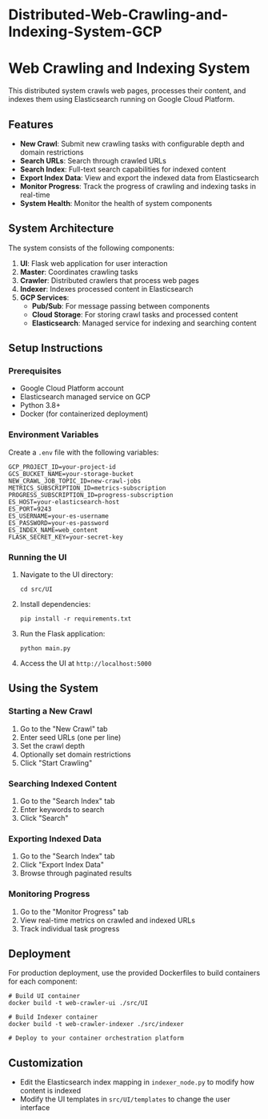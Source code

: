 # Distributed-Web-Crawling-and-Indexing-System-GCP

# Web Crawling and Indexing System

This distributed system crawls web pages, processes their content, and indexes them using Elasticsearch running on Google Cloud Platform.

## Features

- **New Crawl**: Submit new crawling tasks with configurable depth and domain restrictions
- **Search URLs**: Search through crawled URLs
- **Search Index**: Full-text search capabilities for indexed content
- **Export Index Data**: View and export the indexed data from Elasticsearch
- **Monitor Progress**: Track the progress of crawling and indexing tasks in real-time
- **System Health**: Monitor the health of system components

## System Architecture

The system consists of the following components:

1. **UI**: Flask web application for user interaction
2. **Master**: Coordinates crawling tasks
3. **Crawler**: Distributed crawlers that process web pages
4. **Indexer**: Indexes processed content in Elasticsearch
5. **GCP Services**:
   - **Pub/Sub**: For message passing between components
   - **Cloud Storage**: For storing crawl tasks and processed content
   - **Elasticsearch**: Managed service for indexing and searching content

## Setup Instructions

### Prerequisites

- Google Cloud Platform account
- Elasticsearch managed service on GCP
- Python 3.8+
- Docker (for containerized deployment)

### Environment Variables

Create a `.env` file with the following variables:

```
GCP_PROJECT_ID=your-project-id
GCS_BUCKET_NAME=your-storage-bucket
NEW_CRAWL_JOB_TOPIC_ID=new-crawl-jobs
METRICS_SUBSCRIPTION_ID=metrics-subscription
PROGRESS_SUBSCRIPTION_ID=progress-subscription
ES_HOST=your-elasticsearch-host
ES_PORT=9243
ES_USERNAME=your-es-username
ES_PASSWORD=your-es-password
ES_INDEX_NAME=web_content
FLASK_SECRET_KEY=your-secret-key
```

### Running the UI

1. Navigate to the UI directory:

   ```
   cd src/UI
   ```

2. Install dependencies:

   ```
   pip install -r requirements.txt
   ```

3. Run the Flask application:

   ```
   python main.py
   ```

4. Access the UI at `http://localhost:5000`

## Using the System

### Starting a New Crawl

1. Go to the "New Crawl" tab
2. Enter seed URLs (one per line)
3. Set the crawl depth
4. Optionally set domain restrictions
5. Click "Start Crawling"

### Searching Indexed Content

1. Go to the "Search Index" tab
2. Enter keywords to search
3. Click "Search"

### Exporting Indexed Data

1. Go to the "Search Index" tab
2. Click "Export Index Data"
3. Browse through paginated results

### Monitoring Progress

1. Go to the "Monitor Progress" tab
2. View real-time metrics on crawled and indexed URLs
3. Track individual task progress

## Deployment

For production deployment, use the provided Dockerfiles to build containers for each component:

```
# Build UI container
docker build -t web-crawler-ui ./src/UI

# Build Indexer container
docker build -t web-crawler-indexer ./src/indexer

# Deploy to your container orchestration platform
```

## Customization

- Edit the Elasticsearch index mapping in `indexer_node.py` to modify how content is indexed
- Modify the UI templates in `src/UI/templates` to change the user interface
